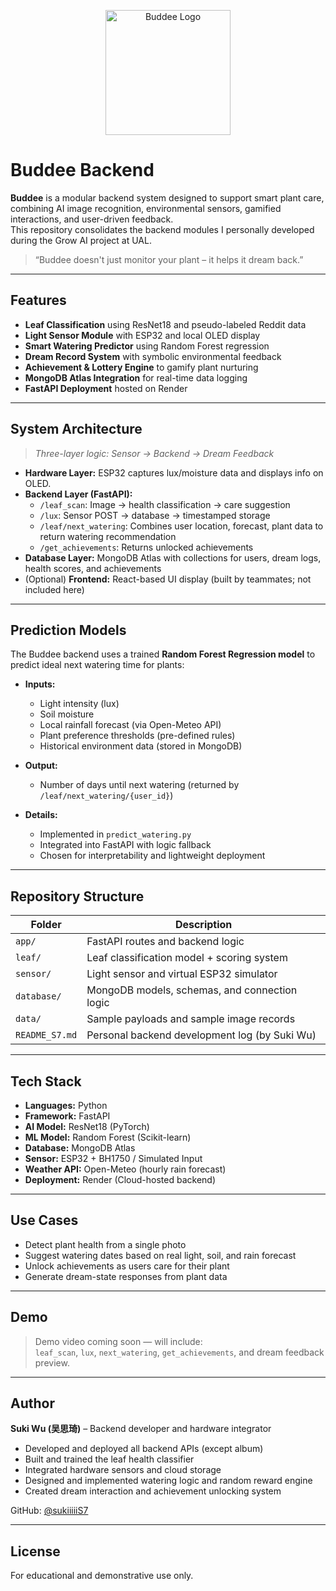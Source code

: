 <p align="center">
  <img src="logo.png" alt="Buddee Logo" width="200"/>
</p>

# Buddee Backend

**Buddee** is a modular backend system designed to support smart plant care, combining AI image recognition, environmental sensors, gamified interactions, and user-driven feedback.  
This repository consolidates the backend modules I personally developed during the Grow AI project at UAL.

> “Buddee doesn't just monitor your plant – it helps it dream back.”

---

## Features

- **Leaf Classification** using ResNet18 and pseudo-labeled Reddit data
- **Light Sensor Module** with ESP32 and local OLED display
- **Smart Watering Predictor** using Random Forest regression
- **Dream Record System** with symbolic environmental feedback
- **Achievement & Lottery Engine** to gamify plant nurturing
- **MongoDB Atlas Integration** for real-time data logging
- **FastAPI Deployment** hosted on Render

---

## System Architecture

> _Three-layer logic: Sensor → Backend → Dream Feedback_

- **Hardware Layer:** ESP32 captures lux/moisture data and displays info on OLED.
- **Backend Layer (FastAPI):**
  - `/leaf_scan`: Image → health classification → care suggestion
  - `/lux`: Sensor POST → database → timestamped storage
  - `/leaf/next_watering`: Combines user location, forecast, plant data to return watering recommendation
  - `/get_achievements`: Returns unlocked achievements
- **Database Layer:** MongoDB Atlas with collections for users, dream logs, health scores, and achievements
- (Optional) **Frontend:** React-based UI display (built by teammates; not included here)

---

## Prediction Models

The Buddee backend uses a trained **Random Forest Regression model** to predict ideal next watering time for plants:

- **Inputs:**
  - Light intensity (lux)
  - Soil moisture
  - Local rainfall forecast (via Open-Meteo API)
  - Plant preference thresholds (pre-defined rules)
  - Historical environment data (stored in MongoDB)

- **Output:**
  - Number of days until next watering (returned by `/leaf/next_watering/{user_id}`)

- **Details:**
  - Implemented in `predict_watering.py`
  - Integrated into FastAPI with logic fallback
  - Chosen for interpretability and lightweight deployment

---

## Repository Structure

| Folder          | Description                                         |
|-----------------|-----------------------------------------------------|
| `app/`          | FastAPI routes and backend logic                    |
| `leaf/`         | Leaf classification model + scoring system          |
| `sensor/`       | Light sensor and virtual ESP32 simulator            |
| `database/`     | MongoDB models, schemas, and connection logic       |
| `data/`         | Sample payloads and sample image records            |
| `README_S7.md`  | Personal backend development log (by Suki Wu)       |

---

## Tech Stack

- **Languages:** Python
- **Framework:** FastAPI
- **AI Model:** ResNet18 (PyTorch)
- **ML Model:** Random Forest (Scikit-learn)
- **Database:** MongoDB Atlas
- **Sensor:** ESP32 + BH1750 / Simulated Input
- **Weather API:** Open-Meteo (hourly rain forecast)
- **Deployment:** Render (Cloud-hosted backend)

---

## Use Cases

- Detect plant health from a single photo  
- Suggest watering dates based on real light, soil, and rain forecast  
- Unlock achievements as users care for their plant  
- Generate dream-state responses from plant data

---

## Demo

> Demo video coming soon — will include:  
> `leaf_scan`, `lux`, `next_watering`, `get_achievements`, and dream feedback preview.

---

## Author

**Suki Wu (吴思琦)** – Backend developer and hardware integrator  
- Developed and deployed all backend APIs (except album)
- Built and trained the leaf health classifier
- Integrated hardware sensors and cloud storage
- Designed and implemented watering logic and random reward engine
- Created dream interaction and achievement unlocking system

GitHub: [@sukiiiiiS7](https://github.com/sukiiiiiS7)

---

## License

For educational and demonstrative use only.
